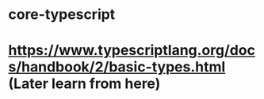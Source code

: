 # core-typescript
# https://www.typescriptlang.org/docs/handbook/2/basic-types.html (Later learn from here)
